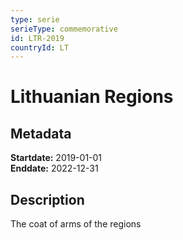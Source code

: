 ```yaml
---
type: serie
serieType: commemorative
id: LTR-2019
countryId: LT
---
```


# Lithuanian Regions

## Metadata

**Startdate:** 2019-01-01\
**Enddate:** 2022-12-31

## Description

The coat of arms of the regions